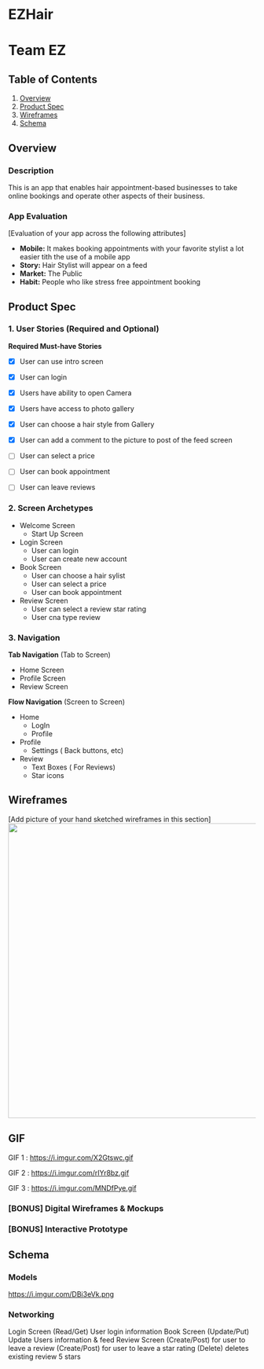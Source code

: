 # EZHair
# Team EZ

## Table of Contents
1. [Overview](#Overview)
1. [Product Spec](#Product-Spec)
1. [Wireframes](#Wireframes)
2. [Schema](#Schema)

## Overview
### Description
This is an app that enables hair appointment-based businesses to take online bookings and operate other aspects of their business.

### App Evaluation
[Evaluation of your app across the following attributes]
- **Mobile:** It makes booking appointments with your favorite stylist a lot easier tith the use of a mobile app
- **Story:** Hair Stylist will appear on a feed
- **Market:** The Public
- **Habit:** People who like stress free appointment booking


## Product Spec

### 1. User Stories (Required and Optional)

**Required Must-have Stories**

- [x] User can use intro screen
- [x] User can login
- [x] Users have ability to open Camera
- [x] Users have access to photo gallery
- [x] User can choose a hair style from Gallery
- [x] User can add a comment to the picture to post of the feed screen
- [ ] User can select a price
- [ ] User can book appointment
- [ ] User can leave reviews



### 2. Screen Archetypes
[](https://)[](https://)[](https://)[](https://)
* Welcome Screen
   * Start Up Screen
* Login Screen
   * User can login
   * User can create new account
* Book Screen
   * User can choose a hair sylist
   * User can select a price  
   * User can book appointment
* Review Screen
   * User can select a review star rating
   * User cna type review

### 3. Navigation

**Tab Navigation** (Tab to Screen)

* Home Screen
* Profile Screen
* Review Screen

**Flow Navigation** (Screen to Screen)

* Home
   * LogIn
   * Profile
* Profile
   * Settings ( Back buttons, etc)
* Review 
   * Text Boxes ( For Reviews)
   * Star icons
## Wireframes
[Add picture of your hand sketched wireframes in this section]
<img src="https://i.imgur.com/LVgM2Nl.jpg" width=600>

## GIF
GIF 1 : https://i.imgur.com/X2Gtswc.gif

GIF 2 : https://i.imgur.com/rIYr8bz.gif

GIF 3 : https://i.imgur.com/MNDfPye.gif
### [BONUS] Digital Wireframes & Mockups

### [BONUS] Interactive Prototype

## Schema 

### Models
<https://i.imgur.com/DBi3eVk.png>
### Networking
Login Screen
(Read/Get) User login information
Book Screen
(Update/Put) Update Users information & feed
Review Screen
(Create/Post) for user to leave a review
(Create/Post) for user to leave a star rating
(Delete) deletes existing review 5 stars
